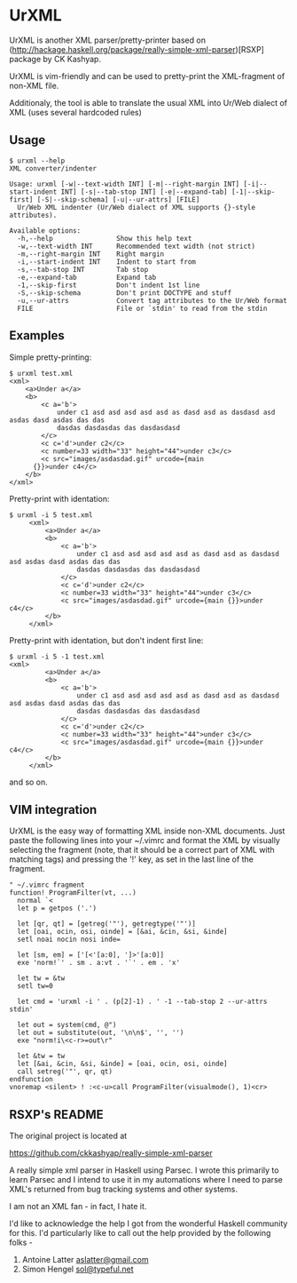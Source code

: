 UrXML
=====

UrXML is another XML parser/pretty-printer based on
(http://hackage.haskell.org/package/really-simple-xml-parser)[RSXP] package by
CK Kashyap.

UrXML is vim-friendly and can be used to pretty-print the XML-fragment of
non-XML file.

Additionaly, the tool is able to translate the usual XML into Ur/Web dialect of
XML (uses several hardcoded rules)

Usage
-----

    $ urxml --help
    XML converter/indenter

    Usage: urxml [-w|--text-width INT] [-m|--right-margin INT] [-i|--start-indent INT] [-s|--tab-stop INT] [-e|--expand-tab] [-1|--skip-first] [-S|--skip-schema] [-u|--ur-attrs] [FILE]
      Ur/Web XML indenter (Ur/Web dialect of XML supports {}-style attributes).

    Available options:
      -h,--help                Show this help text
      -w,--text-width INT      Recommended text width (not strict)
      -m,--right-margin INT    Right margin
      -i,--start-indent INT    Indent to start from
      -s,--tab-stop INT        Tab stop
      -e,--expand-tab          Expand tab
      -1,--skip-first          Don't indent 1st line
      -S,--skip-schema         Don't print DOCTYPE and stuff
      -u,--ur-attrs            Convert tag attributes to the Ur/Web format
      FILE                     File or `stdin' to read from the stdin

Examples
--------

Simple pretty-printing:

    $ urxml test.xml 
    <xml>
        <a>Under a</a>
        <b>
            <c a='b'>
                under c1 asd asd asd asd asd as dasd asd as dasdasd asd asdas dasd asdas das das
                dasdas dasdasdas das dasdasdasd
            </c>
            <c c='d'>under c2</c>
            <c number=33 width="33" height="44">under c3</c>
            <c src="images/asdasdad.gif" urcode={main
          {}}>under c4</c>
        </b>
    </xml>

Pretty-print with identation:

    $ urxml -i 5 test.xml 
         <xml>
             <a>Under a</a>
             <b>
                 <c a='b'>
                     under c1 asd asd asd asd asd as dasd asd as dasdasd asd asdas dasd asdas das das
                     dasdas dasdasdas das dasdasdasd
                 </c>
                 <c c='d'>under c2</c>
                 <c number=33 width="33" height="44">under c3</c>
                 <c src="images/asdasdad.gif" urcode={main {}}>under c4</c>
             </b>
         </xml>

Pretty-print with identation, but don't indent first line:

    $ urxml -i 5 -1 test.xml 
    <xml>
             <a>Under a</a>
             <b>
                 <c a='b'>
                     under c1 asd asd asd asd asd as dasd asd as dasdasd asd asdas dasd asdas das das
                     dasdas dasdasdas das dasdasdasd
                 </c>
                 <c c='d'>under c2</c>
                 <c number=33 width="33" height="44">under c3</c>
                 <c src="images/asdasdad.gif" urcode={main {}}>under c4</c>
             </b>
         </xml>

and so on.

VIM integration
---------------

UrXML is the easy way of formatting XML inside non-XML documents. Just paste
the following lines into your ~/.vimrc and format the XML by visually selecting
the fragment (note, that it should be a correct part of XML with matching tags)
and pressing the '!' key, as set in the last line of the fragment.

    " ~/.vimrc fragment
    function! ProgramFilter(vt, ...)
      normal `<
      let p = getpos ('.')

      let [qr, qt] = [getreg('"'), getregtype('"')]
      let [oai, ocin, osi, oinde] = [&ai, &cin, &si, &inde]
      setl noai nocin nosi inde=

      let [sm, em] = ['[<'[a:0], ']>'[a:0]]
      exe 'norm!`' . sm . a:vt . '`' . em . 'x'

      let tw = &tw
      setl tw=0

      let cmd = 'urxml -i ' . (p[2]-1) . ' -1 --tab-stop 2 --ur-attrs stdin'

      let out = system(cmd, @")
      let out = substitute(out, '\n\n$', '', '')
      exe "norm!i\<c-r>=out\r"

      let &tw = tw
      let [&ai, &cin, &si, &inde] = [oai, ocin, osi, oinde]
      call setreg('"', qr, qt)
    endfunction
    vnoremap <silent> ! :<c-u>call ProgramFilter(visualmode(), 1)<cr>

RSXP's README
-------------

The original project is located at

https://github.com/ckkashyap/really-simple-xml-parser

A really simple xml parser in Haskell using Parsec.
I wrote this primarily to learn Parsec and I intend to use it in my automations where I need to parse XML's returned from bug tracking systems and other systems.

I am not an XML fan - in fact, I hate it.

I'd like to acknowledge the help I got from the wonderful Haskell community for this. I'd particularly like to call out the help provided by the following folks -

1. Antoine Latter <aslatter@gmail.com>
1. Simon Hengel <sol@typeful.net>

